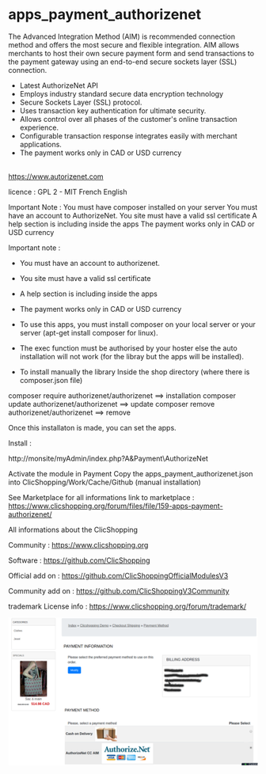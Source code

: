 # apps_payment_authorizenet

The Advanced Integration Method (AIM) is recommended connection method and offers the most secure and flexible integration.
AIM allows merchants to host their own secure payment form and send transactions to the payment gateway using an end-to-end secure sockets layer (SSL) connection.

- Latest AuthorizeNet API
- Employs industry standard secure data encryption technology
- Secure Sockets Layer (SSL) protocol.
- Uses transaction key authentication for ultimate security.
- Allows control over all phases of the customer's online transaction experience.
- Configurable transaction response integrates easily with merchant applications.
- The payment works only in CAD or USD currency
<br /><br />

https://www.autorizenet.com

licence  : GPL 2 - MIT
French English 

Important Note :
You must have composer installed on your server 
You must have an account to AuthorizeNet.
You site must have a valid ssl certificate
A help section is including inside the apps
The payment works only in CAD or USD currency

Important note :
- You must have an account to authorizenet.
- You site must have a valid ssl certificate
- A help section is including inside the apps
- The payment works only in CAD or USD currency

- To use this apps, you must install composer on your local server or your server (apt-get install composer for linux).
- The exec function must be authorised by your hoster else the auto installation will not work (for the libray but the apps will be installed).
- To install manually the library
Inside the shop directory (where there is composer.json file)

composer require authorizenet/authorizenet ==> installation
composer update authorizenet/authorizenet ==> update
composer remove authorizenet/authorizenet ==> remove

Once this installaton is made, you can set the apps.


Install :

http://monsite/myAdmin/index.php?A&Payment\AuthorizeNet

Activate the module in Payment
Copy the apps_payment_authorizenet.json into ClicShopping/Work/Cache/Github (manual installation)


See Marketplace for all informations
link to marketplace : https://www.clicshopping.org/forum/files/file/159-apps-payment-authorizenet/


 All informations about the ClicShopping

Community : https://www.clicshopping.org

Software : https://github.com/ClicShopping

Official add on : https://github.com/ClicShoppingOfficialModulesV3

Community add on : https://github.com/ClicShoppingV3Community

trademark License info : https://www.clicshopping.org/forum/trademark/


![image](https://github.com/ClicShoppingOfficialModulesV3/apps_payment_authorizenet/blob/master/ModuleInfosJson/image1.png)


